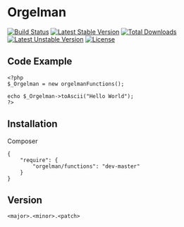 # Orgelman
[![Build Status](https://travis-ci.org/orgelman/orgelman.svg)](https://travis-ci.org/orgelman/functions)
[![Latest Stable Version](https://poser.pugx.org/orgelman/orgelman/v/stable.svg)](https://packagist.org/packages/orgelman/functions) [![Total Downloads](https://poser.pugx.org/orgelman/orgelman/downloads)](https://packagist.org/packages/orgelman/functions) [![Latest Unstable Version](https://poser.pugx.org/orgelman/orgelman/v/unstable.svg)](https://packagist.org/packages/orgelman/functions) [![License](https://poser.pugx.org/orgelman/orgelman/license.svg)](https://packagist.org/packages/orgelman/functions)

## Code Example

```
<?php 
$_Orgelman = new orgelmanFunctions();

echo $_Orgelman->toAscii("Hello World");
?>
```

## Installation
Composer
```
{
    "require": {
        "orgelman/functions": "dev-master"
    }
}

```

## Version
```
<major>.<minor>.<patch>
```
